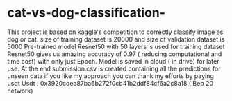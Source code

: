 # cat-vs-dog-classification-
This project is based on kaggle's competition to correctly classify image as dog or cat.
size of training dataset is 20000 and size of validation dataset is 5000
Pre-trained model Resnet50 with 50 layers  is used for training dataset
Resnet50 gives us amazing accuracy of 0.97 ( reducing computational and time cost) with only just Epoch.
Model is saved in cloud ( in drive) for later use. 
At the end submission.csv is created containing all the predictions for unseen data
if you like my approach you can thank my efforts by paying usdt
Usdt : 0x3920cdea87ba6b272f0cb41b2ddf84cf6a2c8a18 ( Bep 20 network)
